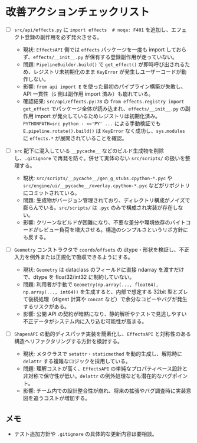 # 改善アクションチェックリスト

- [ ] `src/api/effects.py` に `import effects  # noqa: F401` を追加し、エフェクト登録の副作用を必ず発火させる。
  - 現状: `EffectsAPI` 側では `effects` パッケージを一度も import しておらず、`effects/__init__.py` が保有する登録副作用が走っていない。
  - 問題: `PipelineBuilder.build()` で `get_effect()` が即時呼び出されるため、レジストリ未初期化のまま `KeyError` が発生しユーザーコードが動作しない。
  - 影響: `from api import E` を使った最初のパイプライン構築が失敗し、API 一貫性（`G` 側は副作用 import 済み）も崩れている。
  - 確認結果: `src/api/effects.py:78` の `from effects.registry import get_effect` でパッケージ全体が読み込まれ、`effects/__init__.py` の副作用 import が発火しているためレジストリは初期化済み。`PYTHONPATH=src python - <<'PY' ...` による手動検証でも `E.pipeline.rotate().build()` は `KeyError` なく成功し、`sys.modules` に `effects.*` が展開されていることを確認。

- [ ] `src` 配下に混入している `__pycache__` などのビルド生成物を削除し、`.gitignore` で再発を防ぐ。併せて実体のない `src/scripts/` の扱いを整理する。
  - 現状: `src/scripts/__pycache__/gen_g_stubs.cpython-*.pyc` や `src/engine/ui/__pycache__/overlay.cpython-*.pyc` などがリポジトリにコミットされている。
  - 問題: 生成物がバージョン管理されており、ディレクトリ構成がノイズで膨らんでいる。`src/scripts/` は `.pyc` のみで構成され実装が存在しない。
  - 影響: クリーンなビルドが困難になり、不要な差分や環境依存のバイトコードがレビュー負荷を増大させる。構造のシンプルさというリポ方針にも反する。

- [ ] `Geometry` コンストラクタで `coords`/`offsets` の dtype・形状を検証し、不正入力を例外または正規化で吸収できるようにする。
  - 現状: `Geometry` は dataclass のフィールドに直接 ndarray を渡すだけで、dtype を float32/int32 に制約していない。
  - 問題: 利用者が手動で `Geometry(np.array(..., float64), np.array(..., int64))` を生成すると、内部で想定する 32bit 型とズレて後続処理（digest 計算や `concat` など）で余分なコピーやバグが発生するリスクがある。
  - 影響: 公開 API の契約が暗黙になり、静的解析やテストで見逃しやすい不正データがシステム内に入り込む可能性が高まる。

- [ ] `ShapesAPI` の動的ディスパッチ実装を簡素化し、`EffectsAPI` と対称性のある構造へリファクタリングする方針を検討する。
  - 現状: メタクラスで `setattr`・`staticmethod` を動的生成し、解除時に `delattr` する複雑なロジックを採用している。
  - 問題: 理解コストが高く、`EffectsAPI` の単純なプロパティベース設計と非対称で保守性が低い。`delattr` の例外処理なども潜在的なバグポイント。
  - 影響: チーム内での設計整合性が崩れ、将来の拡張やバグ調査時に実装意図を追うコストが増加する。

## メモ
- テスト追加方針や `.gitignore` の具体的な更新内容は要相談。
